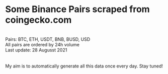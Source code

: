 # Some Binance Pairs scraped from coingecko.com
<br />
Pairs: BTC, ETH, USDT, BNB, BUSD, USD<br />
All pairs are ordered by 24h volume <br />
Last update: 28 Augusst 2021 <br />
 <br />
 <br />
My aim is to automatically generate all this data once every day. Stay tuned!
